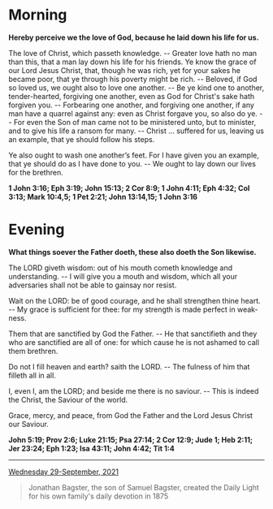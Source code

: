 # Morning

**Hereby perceive we the love of God, because he laid down his life for us.**
 
The love of Christ, which passeth knowledge. -- Greater love hath no man than this, that a man lay down his life for his friends. Ye know the grace of our Lord Jesus Christ, that, though he was rich, yet for your sakes he became poor, that ye through his poverty might be rich. -- Beloved, if God so loved us, we ought also to love one another. -- Be ye kind one to another, tender-hearted, forgiving one another, even as God for Christ's sake hath forgiven you. -- Forbearing one another, and forgiving one another, if any man have a quarrel against any: even as Christ forgave you, so also do ye. -- For even the Son of man came not to be ministered unto, but to minister, and to give his life a ransom for many. -- Christ ... suffered for us, leaving us an example, that ye should follow his steps.
 
Ye also ought to wash one another’s feet. For I have given you an example, that ye should do as I have done to you. -- We ought to lay down our lives for the brethren.  

**1 John 3:16; Eph 3:19; John 15:13; 2 Cor 8:9; 1 John 4:11; Eph 4:32; Col 3:13; Mark 10:4,5; 1 Pet 2:21; John 13:14,15; 1 John 3:16**

# Evening

**What things soever the Father doeth, these also doeth the Son likewise.**
 
The LORD giveth wisdom: out of his mouth cometh knowledge and understanding. -- I will give you a mouth and wisdom, which all your adversaries shall not be able to gainsay nor resist.
 
Wait on the LORD: be of good courage, and he shall strengthen thine heart. -- My grace is sufficient for thee: for my strength is made perfect in weak-ness.
 
Them that are sanctified by God the Father. -- He that sanctifieth and they who are sanctified are all of one: for which cause he is not ashamed to call them brethren.
 
Do not I fill heaven and earth? saith the LORD. -- The fulness of him that filleth all in all.
 
I, even I, am the LORD; and beside me there is no saviour. -- This is indeed the Christ, the Saviour of the world.
 
Grace, mercy, and peace, from God the Father and the Lord Jesus Christ our Saviour.  

**John 5:19; Prov 2:6; Luke 21:15; Psa 27:14; 2 Cor 12:9; Jude 1; Heb 2:11; Jer 23:24; Eph 1:23; Isa 43:11; John 4:42; Tit 1:4**

---

[Wednesday 29-September, 2021](https://t.me/s/daily_light)

> Jonathan Bagster, the son of Samuel Bagster, created the Daily Light for his own family's daily devotion in 1875

